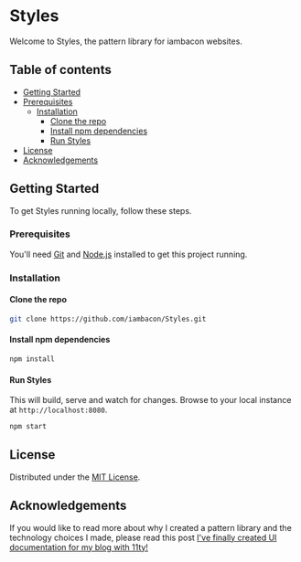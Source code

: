 # Styles

Welcome to Styles, the pattern library for iambacon websites.

## Table of contents

- [Getting Started](#getting-started)
- [Prerequisites](#prerequisites)
  - [Installation](#installation)
    - [Clone the repo](#clone-the-repo)
    - [Install npm dependencies](#install-npm-dependencies)
    - [Run Styles](#run-styles)
- [License](#license)
- [Acknowledgements](#acknowledgements)

## Getting Started

To get Styles running locally, follow these steps.

### Prerequisites

You'll need [Git](https://help.github.com/articles/set-up-git/) and [Node.js](https://nodejs.org/en/) installed to get this project running.

### Installation

#### Clone the repo

```sh
git clone https://github.com/iambacon/Styles.git
```

#### Install npm dependencies

```sh
npm install
```

#### Run Styles

This will build, serve and watch for changes. Browse to your local instance at `http://localhost:8080`.

```sh
npm start
```

## License

Distributed under the [MIT License](/LICENSE.MD).

## Acknowledgements

If you would like to read more about why I created a pattern library and the technology choices I made, please read this post [I've finally created UI documentation for my blog with 11ty!](https://www.iambacon.co.uk/blog/ive-finally-created-docs-for-my-blog-ui-with-11ty)
